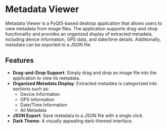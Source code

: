# Metadata Viewer

Metadata Viewer is a PyQt5-based desktop application that allows users to view metadata from image files. The application supports drag-and-drop functionality and provides an organized display of extracted metadata, including device information, GPS data, and date/time details. Additionally, metadata can be exported to a JSON file.

## Features

- **Drag-and-Drop Support**: Simply drag and drop an image file into the application to view its metadata.
- **Organized Metadata Display**: Extracted metadata is categorized into sections such as:
  - Device Information
  - GPS Information
  - Date/Time Information
  - All Metadata
- **JSON Export**: Save metadata to a JSON file with a single click.
- **Dark Theme**: A visually appealing dark-themed interface.
